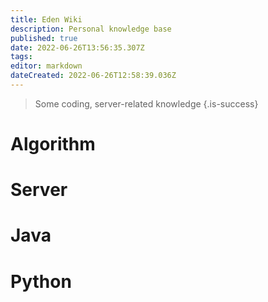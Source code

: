 ```yaml
---
title: Eden Wiki
description: Personal knowledge base
published: true
date: 2022-06-26T13:56:35.307Z
tags: 
editor: markdown
dateCreated: 2022-06-26T12:58:39.036Z
---
```


> Some coding, server-related knowledge
{.is-success}


# Algorithm

# Server

# Java

# Python